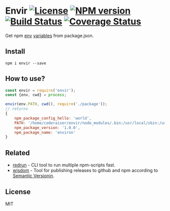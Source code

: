 # Envir [![License][LicenseIMGURL]][LicenseURL] [![NPM version][NPMIMGURL]][NPMURL] [![Build Status][BuildStatusIMGURL]][BuildStatusURL] [![Coverage Status][CoverageIMGURL]][CoverageURL]

Get npm [env][packagejson-vars] [variables][per-package-config] from package.json.

## Install

```
npm i envir --save
```

## How to use?

```js
const envir = require('envir');
const {env, cwd} = process;

envir(env.PATH, cwd(), require('./package'));
// returns
{
    npm_package_config_hello: 'world',
    PATH: '/home/coderaiser/envir/node_modules/.bin:/usr/local/sbin:/usr/local/bin:/usr/sbin:/usr/bin:/sbin:/bin',
    npm_package_version: '1.0.0',
    npm_package_name: 'environ'
}
```

## Related

- [redrun](https://github.com/coderaiser/redrun "redrun") - CLI tool to run multiple npm-scripts fast.
- [wisdom](https://github.com/coderaiser/wraptile "wisdom") - Tool for publishing releases to github and npm according to [Semantic Versionin](http://semver.org "Semantic Versioning").

## License

MIT

[NPMIMGURL]:                https://img.shields.io/npm/v/envir.svg?style=flat
[BuildStatusIMGURL]:        https://img.shields.io/travis/coderaiser/node-envir/master.svg?style=flat
[LicenseIMGURL]:            https://img.shields.io/badge/license-MIT-317BF9.svg?style=flat
[NPMURL]:                   https://npmjs.org/package/envir "npm"
[BuildStatusURL]:           https://travis-ci.org/coderaiser/node-envir  "Build Status"
[LicenseURL]:               https://tldrlegal.com/license/mit-license "MIT License"

[CoverageURL]:              https://coveralls.io/github/coderaiser/node-envir?branch=master
[CoverageIMGURL]:           https://coveralls.io/repos/coderaiser/node-envir/badge.svg?branch=master&service=github

[packagejson-vars]:         https://docs.npmjs.com/misc/scripts#packagejson-vars
[per-package-config]:       https://docs.npmjs.com/misc/config#per-package-config-settings


